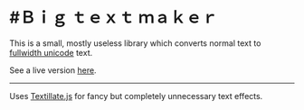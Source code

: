 #Ｂｉｇ ｔｅｘｔ ｍａｋｅｒ
===

This is a small, mostly useless library which converts normal text to [fullwidth unicode](https://en.wikipedia.org/wiki/Halfwidth_and_fullwidth_forms) text.

See a live version [here](http://github.io/blablabla).

---

Uses [Textillate.js](http://textillate.js.org/) for fancy but completely unnecessary text effects.
